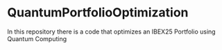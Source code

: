 # QuantumPortfolioOptimization
In this repository there is a code that optimizes an IBEX25 Portfolio using Quantum Computing
